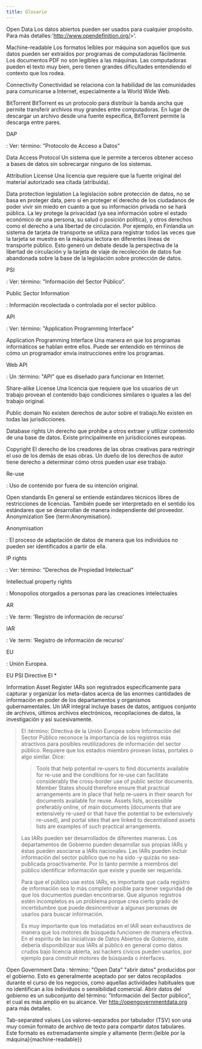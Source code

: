 ```yaml
---
title: Glosario
---
```


Open Data Los datos abiertos pueden ser usados para cualquier propósito. Para más detalles:'<http://www.opendefinition.org/>\>'.

Machine-readable Los formatos leíbles por máquina son aquellos que sus datos pueden ser extraídos por programas de computadoras fácilmente. Los documentos PDF no son legibles a las máquinas. Las computadoras pueden el texto muy bien, pero tienen grandes dificultades entendiendo el contexto que los rodea.

Connectivity Conectividad se relaciona con la habilidad de las comunidades para comunicarse a Internet, especialmente a la World Wide Web.

BitTorrent BitTorrent es un protocolo para distribuir la banda ancha que permite transferir archivos muy grandes entre computadoras. En lugar de descargar un archivo desde una fuente específica, BitTorrent permite la descarga entre pares.

DAP

:   Ver: término: "Protocolo de Acceso a Datos"

Data Access Protocol Un sistema que le permite a terceros obtener acceso a bases de datos sin sobrecargar ninguno de los sistemas.

Attribution License Una licencia que requiere que la fuente original del material autorizado sea citada (atribuida).

Data protection legislation La legislación sobre protección de datos, no se basa en proteger data, pero sí en proteger el derecho de los ciudadanos de poder vivir sin miedo en cuanto a que su información privada no se hará pública. La ley protege la privacidad (ya sea información sobre el estado económico de una persona, su salud o posición política), y otros derechos como el derecho a una libertad de circulación. Por ejemplo, en Finlandia un sistema de tarjeta de transporte se utiliza para registrar todos las veces que la tarjeta se muestra en la máquina lectora en diferentes líneas de transporte público. Esto generó un debate desde la perspectiva de la libertad de circulación y la tarjeta de viaje de recolección de datos fue abandonada sobre la base de la legislación sobre protección de datos.

PSI

:   Ver: término: "Información del Sector Público".

Public Sector Information

:   Información recolectada o controlada por el sector público.

API

:   Ver: término: "Application Programming Interface"

Application Programming Interface Una manera en que los programas informáticos se hablan entre ellos. Puede ser entendido en términos de cómo un programador envía instrucciones entre los programas.

Web API

:   Un :término: "API" que es diseñado para funcionar en Internet.

Share-alike License Una licencia que requiere que los usuarios de un trabajo provean el contenido bajo condiciones similares o iguales a las del trabajo original.

Public domain No existen derechos de autor sobre el trabajo.No existen en todas las jurisdicciones.

Database rights Un derecho que prohíbe a otros extraer y utilizar contenido de una base de datos. Existe principalmente en jurisdicciones europeas.

Copyright El derecho de los creadores de las obras creativas para restringir el uso de los demás de esas obras. Un dueño de los derechos de autor tiene derecho a determinar cómo otros pueden usar ese trabajo.

Re-use

:   Uso de contenido por fuera de su intención original.

Open standards En general se entiende estándares técnicos libres de restricciones de licencias. También puede ser interpretado en el sentido los estándares que se desarrollan de manera independiente del proveedor. Anonymization See {term:Anonymisation}.

Anonymisation

:   El proceso de adaptación de datos de manera que los individuos no pueden ser identificados a partir de ella.

IP rights

:   Ver: término: "Derechos de Propiedad Intelectual"

Intellectual property rights

:   Monopolios otorgados a personas para las creaciones intelectuales

AR

:   Ve :term: 'Registro de información de recurso'

IAR

:   Ve :term: 'Registro de información de recurso'

EU

:   Unión Europea.

EU PSI Directive El \*

Information Asset Register IARs son registrados específicamente para capturar y organizar los meta-datos acerca de las enormes cantidades de información en poder de los departamentos y organismos gubernamentales. Un IAR integral incluye bases de datos, antiguos conjunto de archivos, últimos archivos electrónicos, recopilaciones de datos, la investigación y así sucesivamente.

> El :término: Directiva de la Unión Europea sobre Información del Sector Público reconoce la importancia de los registros más atractivos para posibles reutilizadores de información del sector público. Requiere que los estados miembro provean listas, portales o algo similar. Dice:
>
> > Tools that help potential re-users to find documents available for re-use and the conditions for re-use can facilitate considerably the cross-border use of public sector documents. Member States should therefore ensure that practical arrangements are in place that help re-users in their search for documents available for reuse. Assets lists, accessible preferably online, of main documents (documents that are extensively re-used or that have the potential to be extensively re-used), and portal sites that are linked to decentralised assets lists are examples of such practical arrangements.
>
> Las IARs pueden ser desarrollados de diferentes maneras. Los departamentos de Gobierno pueden desarrollar sus propias IARs y éstas pueden asociarse a IARs nacionales. Las IARs pueden incluir información del sector público que no ha sido -y quizás no sea- publicada proactivamente. Por lo tanto permite a miembros del público identificar información que existe y puede ser requerida.
>
> Para que el público use estos IARs, es importante que cada registro de información sea lo más completo posible para tener seguridad de que los documentos puedan encontrarse. Que algunos registros estén incompletos es un problema porque crea cierto grado de incertidumbre que puede desincentivar a algunas personas de usarlos para buscar información.
>
> Es muy importante que los metadatos en el IAR sean exhaustivos de manera que los motores de búsqueda funcionen de manera efectiva. En el espíritu de las iniciativas de Datos Abiertos de Gobierno, éste debería disponibilizar sus IARs al público en general como datos crudos bajo licencia abierta, así hackers cívicos pueden usarlos, por ejemplo para construir motores de búsqueda o interfaces.

Open Government Data : término: "Open Data" "abrir datos" producidos por el gobierno. Esto es generalmente aceptado por ser datos recopilados durante el curso de los negocios, como aquellas actividades habituales que no identifican a los individuos o sensibilidad comercial. Abrir datos del gobierno es un subconjunto del término: "Información del Sector público", el cual es más amplio en su alcance. Ver <http://opengovernmentdata.org> para más detalles.

Tab-separated values Los valores-separados por tabulador (TSV) son una muy común formato de archivo de texto para compartir datos tabulares. Este formato es extremadamente simple y altamente {term:{leible por la máquina}{machine-readable}}